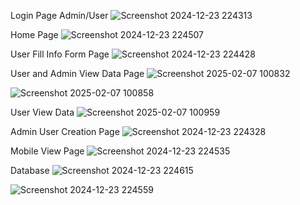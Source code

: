 Login Page Admin/User
![Screenshot 2024-12-23 224313](https://github.com/user-attachments/assets/a665054c-cacd-42df-8d9d-921ad467377c)

Home Page
![Screenshot 2024-12-23 224507](https://github.com/user-attachments/assets/3aa8a764-4a43-4d3a-9d09-934404c7ada2)

User Fill Info Form Page
![Screenshot 2024-12-23 224428](https://github.com/user-attachments/assets/34d77340-9e45-4aaf-bf15-21f1c616ce28)

User and Admin View Data Page 
![Screenshot 2025-02-07 100832](https://github.com/user-attachments/assets/841372cd-cdb5-4bd7-9144-861db15b7f37)

![Screenshot 2025-02-07 100858](https://github.com/user-attachments/assets/40d45616-c1ba-464b-9cbe-082ca6db8602)

User View Data
![Screenshot 2025-02-07 100959](https://github.com/user-attachments/assets/76375d01-8244-4085-8ed1-8deb60866cfa)


Admin User Creation Page
![Screenshot 2024-12-23 224328](https://github.com/user-attachments/assets/a7f54b88-c7c1-487c-afad-942b267db676)

Mobile View Page 
![Screenshot 2024-12-23 224535](https://github.com/user-attachments/assets/26a2f846-23fa-44c5-8daa-d5eb15e30058)

Database 
![Screenshot 2024-12-23 224615](https://github.com/user-attachments/assets/ca5a63b7-4bc6-429b-8615-27947c12b856)

![Screenshot 2024-12-23 224559](https://github.com/user-attachments/assets/4b5fabd6-7123-4506-872e-3433ab84db44)


